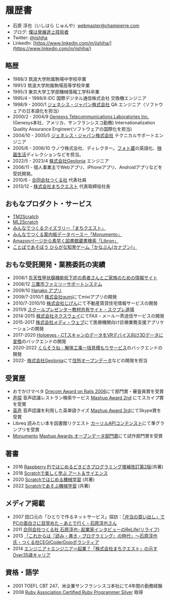 # 履歴書
* 石原 淳也（いしはら じゅんや）<webmaster@champierre.com>
* ブログ: [僕は発展途上技術者](http://blog.champierre.com/)
* Twitter: [@jishiha](https://twitter.com/jishiha)
* LinkedIn: [https://www.linkedin.com/in/jishiha/](https://www.linkedin.com/in/jishiha/)

## 略歴
* 1988/3 筑波大学附属駒場中学校卒業
* 1991/3 筑波大学附属駒場高等学校卒業
* 1995/3 東京大学工学部機械情報工学科卒業
* 1995/4 – 1998/8 iDC 国際デジタル通信株式会社 交換機エンジニア
* 1998/9 - 2000/1 [ジェネシス・ジャパン株式会社](http://www.genesyslab.co.jp/) QA エンジニア（ソフトウェアの日本語化を担当)
* 2000/2 - 2004/9 [Genesys Telecommunications Laboratories Inc.](http://www.genesyslab.com/)(Genesys本社、アメリカ、サンフランシスコ勤務) Internationalization Quality Assurance Engineer(ソフトウェアの国際化を担当)
* 2004/10 - 2005/5 [ジェネシス・ジャパン株式会社](http://www.genesyslab.co.jp/) テクニカルサポートエンジニア
* 2005/6 - 2006/10 ウノウ株式会社、ディレクター。[フォト蔵](http://photozou.jp/)の英語化、[映画生活](http://cinema.pia.co.jp/)ディレクションなどを担当。
* 2022/5 - 2023/4 [株式会社Geolonia](https://geolonia.com/) エンジニア
* 2006/11 - 個人事業主でWebアプリ、iPhoneアプリ、Androidアプリなどを受託開発。
* 2010/6 - [合同会社つくる社](http://tsukurusha.com/) 代表社員
* 2013/12 - [株式会社まちクエスト](http://machique.st) 代表取締役社長

## おもなプロダクト・サービス

* [TM2Scratch](https://forest.watch.impress.co.jp/docs/serial/progedu/1273286.html)
* [ML2Scratch](https://github.com/champierre/ml2scratch)
* [みんなでつくるクイズラリー「まちクエスト」](http://machique.st)
* [みんなでつくる案内板データベースー「Monumento」](http://monumen.to)
* [Amazonページから素早く図書館蔵書検索「Libron」](http://libron.net)
* [ことばであそぼう ひらがな知育ゲーム「かなぶん(カナブン)」](https://itunes.apple.com/jp/app/%E3%81%B2%E3%82%89%E3%81%8C%E3%81%AAgame-%E3%81%8B%E3%81%AA%E3%81%B6%E3%82%93/id312173421?mt=8)

## おもな受託開発・業務委託の実績
* 2008/1 [先天性甲状腺機能低下症の患者さんとご家族のための情報サイト](https://champierre.github.io/kodomo-kenkou/)
* 2008/12 [三鷹市ファミリーサポートシステム](https://www.kosodate.mitaka.ne.jp/shien/famisapo/)
* 2009/10 [Hanako アプリ](https://itunes.apple.com/jp/app/id409988078?mt=8)
* 2009/7-2010/1 [株式会社gumi](https://gu3.co.jp/)にてmixiアプリの開発
* 2010/7-2010/10 [株式会社じげん](https://zigexn.co.jp/)にて不動産賃貸住宅情報サービスの開発
* 2011/9 [スクールプレゼンター教材共有サイト - スクプレ道場](http://schoolpresenter.jp/)
* 2014-2015 [株式会社ネクスウェイ](https://www.nexway.co.jp/)にてFAX・メール一斉送信サービスの開発
* 2015-2017 [株式会社メディ・ウェブ](http://www.mediweb.jp/)にて医療機関向け診療業務支援アプリケーションの開発
* 2017-2020 [Holoeyes - CTスキャンのデータをVRデバイス向け3Dデータに変換](https://holoeyes.jp/)のバックエンドの開発
* 2020-2022 [くらそうね - 解体工事一括見積もりサービス](https://www.crassone.jp/)のバックエンドの開発
* 2022- [株式会社Geolonia](https://geolonia.com/)にて[住所オープンデータ](https://github.com/geolonia/japanese-addresses)などの開発を担当

## 受賞歴
* おでかけマペタ [Drecom Award on Rails 2006](http://itpro.nikkeibp.co.jp/article/NEWS/20060731/244792/)にて部門賞・審査員賞を受賞
* [声探](http://koetan.champierre.com/) 音声認識レストラン検索サービス [Mashup Award 2nd](http://jp.sun.com/mashupaward/2nd/) にてスカイプ賞を受賞
* [英声](http://blog.champierre.com/archives/579) 音声認識を利用した英単語クイズ [Mashup Award 3rd](http://jp.sun.com/mashupaward/3rd/award2.html)にてSkype賞を受賞
* Libreq 読みたい本を図書館リクエスト [カーリルAPIコンテンスト](http://calil.jp/doc/contest.html)にて準グランプリを受賞
* [Monumento](http://monumen.to) [Mashup Awards オープンデータ部門賞](http://www.vled.or.jp/2014contest/award/index.html)にて試作部門賞を受賞

## 著書
* 2016 [Raspberry Piではじめるどきどきプログラミング増補改訂第2版](https://www.amazon.co.jp/gp/product/B01LX5VY8B/)(共著)
* 2018 [Scratchで楽しく学ぶ アート＆サイエンス](https://www.amazon.co.jp/gp/product/B07FCYWBS8/)
* 2020 [Scratchではじめる機械学習](https://www.amazon.co.jp/gp/product/4873119189/) (共著)
* 2022 [Scratchであそぶ機械学習](https://www.amazon.co.jp/gp/product/4873119960/) (共著)

## メディア掲載
* 2007 田口元の「ひとりで作るネットサービス」探訪：[「弁当の買い出し」でPCの面白さに目覚めた – あとで行く・石原淳也さん](http://bizmakoto.jp/bizid/articles/0705/23/news096.html)
* 2011 [合同会社つくる社 石原淳也- 起業家インタビューのReLife(リライフ)](http://www.bb-relife.jp/interview/vol0386.html)
* 2013 [「これからは『読み・書き・プログラミング』の時代」～石原淳也氏・つくる社CEO/CoderDojoボランティア](https://xtech.nikkei.com/it/article/COLUMN/20130612/484506/)
* 2014 [エンジニア＋エンジニア＝起業？「株式会社まちクエスト」の示すOver35歳キャリア](http://techwave.jp/archives/machi_quest_r35_carrie.html)

## 資格・語学
* 2001 TOEFL CBT 247、米企業サンフランシスコ本社にて4年間の勤務経験
* 2008 [Ruby Association Certified Ruby Programmer Silver](http://www.ruby-assn.org/ja/certification/examination.htm) 取得
